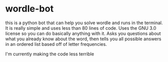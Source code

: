 # wordle-bot
this is a python bot that can help you solve wordle and runs in the terminal.
It is really simple and uses less than 80 lines of code.
Uses the GNU 3.0 license so you can do basically anything with it.
Asks you questions about what you already know about the word, then tells you all possible answers in an ordered list based off of letter frequencies.

I'm currently making the code less terrible
